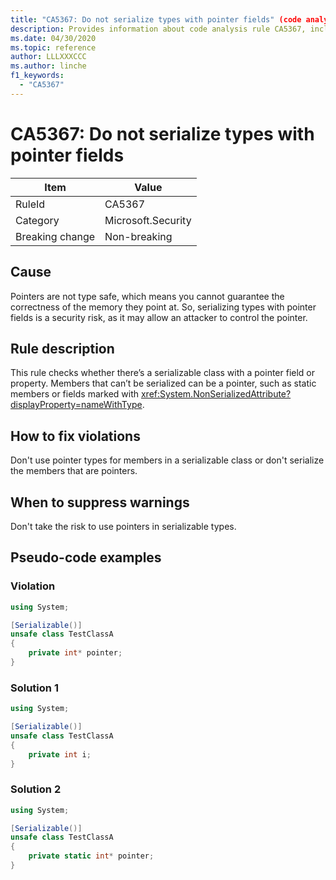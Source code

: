 ```yaml
---
title: "CA5367: Do not serialize types with pointer fields" (code analysis)
description: Provides information about code analysis rule CA5367, including causes, how to fix violations, and when to suppress it.
ms.date: 04/30/2020
ms.topic: reference
author: LLLXXXCCC
ms.author: linche
f1_keywords:
  - "CA5367"
---
```

# CA5367: Do not serialize types with pointer fields

|Item|Value|
|-|-|
|RuleId|CA5367|
|Category|Microsoft.Security|
|Breaking change|Non-breaking|

## Cause

Pointers are not type safe, which means you cannot guarantee the correctness of the memory they point at. So, serializing types with pointer fields is a security risk, as it may allow an attacker to control the pointer.

## Rule description

This rule checks whether there’s a serializable class with a pointer field or property. Members that can’t be serialized can be a pointer, such as static members or fields marked with <xref:System.NonSerializedAttribute?displayProperty=nameWithType>.

## How to fix violations

Don't use pointer types for members in a serializable class or don't serialize the members that are pointers.

## When to suppress warnings

Don't take the risk to use pointers in serializable types.

## Pseudo-code examples

### Violation

```csharp
using System;

[Serializable()]
unsafe class TestClassA
{
    private int* pointer;
}
```

### Solution 1

```csharp
using System;

[Serializable()]
unsafe class TestClassA
{
    private int i;
}
```

### Solution 2

```csharp
using System;

[Serializable()]
unsafe class TestClassA
{
    private static int* pointer;
}
```
